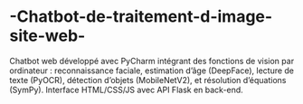 # -Chatbot-de-traitement-d-image-site-web-
Chatbot web développé avec PyCharm intégrant des fonctions de vision par ordinateur : reconnaissance faciale, estimation d’âge (DeepFace), lecture de texte (PyOCR), détection d’objets (MobileNetV2), et résolution d’équations (SymPy). Interface HTML/CSS/JS avec API Flask en back-end.
